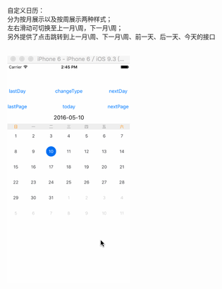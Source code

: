 自定义日历： <br />
分为按月展示以及按周展示两种样式； <br />
左右滑动可切换至上一月\周，下一月\周； <br />
另外提供了点击跳转到上一月\周、下一月\周、前一天、后一天、今天的接口 <br />
 <br />
 <br />
![](https://github.com/lele8446/YCCalendar/blob/master/YCCalendar/calender.gif)
